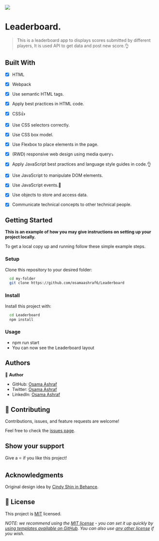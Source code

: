 ![](https://img.shields.io/badge/Microverse-blueviolet)

# Leaderboard.

> This is a leaderboard app to displays scores submitted by different players, It is used API to get data and post new score.👌




## Built With

- [x] HTML
- [x] Webpack
- [x] Use semantic HTML tags.
- [x] Apply best practices in HTML code.
- [x] CSS👍
- [x] Use CSS selectors correctly.
- [x] Use CSS box model.
- [x] Use Flexbox to place elements in the page.
- [x] (RWD) responsive web design using media query⤵️
- [x] Apply JavaScript best practices and language style guides in code.👌
- [x] Use JavaScript to manipulate DOM elements.
- [x] Use JavaScript events.💯
- [x] Use objects to store and access data.
- [x] Communicate technical concepts to other technical people.





## Getting Started

**This is an example of how you may give instructions on setting up your project locally.**


To get a local copy up and running follow these simple example steps.

### Setup

Clone this repository to your desired folder:


```sh
  cd my-folder
  git clone https://github.com/osamaashraf6/Leaderboard
```


### Install

Install this project with:
```sh
  cd Leaderboard
  npm install
```
### Usage

- npm run start
- You can now see the Leaderboard layout


## Authors

👤 **Author**

- GitHub: [Osama Ashraf](https://github.com/osamaashraf6)
- Twitter: [Osama Ashraf](https://twitter.com/OsamaAshraf578?t=l75KjrhQgK4h-vSPfgk1gA&s=08)
- LinkedIn: [Osama Ashraf](https://www.linkedin.com/in/osama-salem-2a046b203)



## 🤝 Contributing

Contributions, issues, and feature requests are welcome!

Feel free to check the [issues page](../../issues/).

## Show your support

Give a ⭐️ if you like this project!

## Acknowledgments

Original design idea by [Cindy Shin in Behance](https://www.behance.net/adagio07).


## 📝 License

This project is [MIT](./LICENSE) licensed.

_NOTE: we recommend using the [MIT license](https://choosealicense.com/licenses/mit/) - you can set it up quickly by [using templates available on GitHub](https://docs.github.com/en/communities/setting-up-your-project-for-healthy-contributions/adding-a-license-to-a-repository). You can also use [any other license](https://choosealicense.com/licenses/) if you wish._
